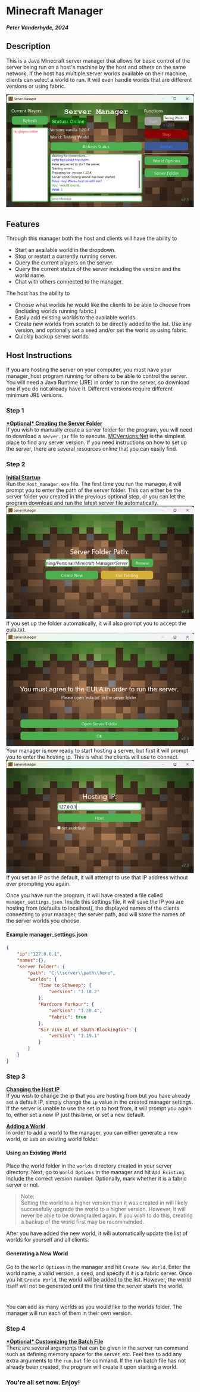 # Minecraft Manager
***Peter Vanderhyde, 2024***

## Description
This is a Java Minecraft server manager that allows for basic control of the server being run on a host's machine by the host and others on the same network. If the host has multiple server worlds available on their machine, clients can select a world to run. It will even handle worlds that are different versions or using fabric.
  
![Manager Window](Images/window.png)

## Features
Through this manager both the host and clients will have the ability to
- Start an available world in the dropdown.
- Stop or restart a currently running server.
- Query the current players on the server.
- Query the current status of the server including the version and the world name.
- Chat with others connected to the manager.
  
The host has the ability to
- Choose what worlds he would like the clients to be able to choose from (including worlds running fabric.)
- Easily add existing worlds to the available worlds.
- Create new worlds from scratch to be directly added to the list. Use any version, and optionally set a seed and/or set the world as using fabric.
- Quickly backup server worlds.

## Host Instructions
If you are hosting the server on your computer, you must have your manager_host program running for others to be able to control the server. You will need a Java Runtime (JRE) in order to run the server, so download one if you do not already have it. Different versions require different minimum JRE versions.
  
### Step 1
**<u>\*Optional\* Creating the Server Folder</u>**  
If you wish to manually create a server folder for the program, you will need to download a `server.jar` file to execute. [MCVersions.Net](https://mcversions.net/) is the simplest place to find any server version. If you need instructions on how to set up the server, there are several resources online that you can easily find.

### Step 2
**<u>Initial Startup</u>**  
Run the `Host_manager.exe` file. The first time you run the manager, it will prompt you to enter the path of the server folder. This can either be the server folder you created in the previous optional step, or you can let the program download and run the latest server file automatically.  
![Server Path Prompt Image](Images/server_path.png)  
If you set up the folder automatically, it will also prompt you to accept the eula.txt.  
![EULA Image](Images/eula.png)  
Your manager is now ready to start hosting a server, but first it will prompt you to enter the hosting ip. This is what the clients will use to connect.  
![IP Prompt Image](Images/ip.png)  
If you set an IP as the default, it will attempt to use that IP address without ever prompting you again.
  
Once you have run the program, it will have created a file called `manager_settings.json`. Inside this settings file, it will save the IP you are hosting from (defaults to localhost), the displayed names of the clients connecting to your manager, the server path, and will store the names of the server worlds you choose. 

#### Example manager_settings.json
``` json
{
    "ip":"127.0.0.1",
    "names":{},
    "server folder": {
        "path": "C:\\server\\path\\here",
        "worlds": {
            "Time to Shhweep": {
                "version": "1.18.2"
            },
            "Hardcore Parkour": {
                "version": "1.20.4",
                "fabric": true
            },
            "Sir Vive Al of South Blockington": {
                "version": "1.19.1"
            }
        }
    }
}
```

### Step 3
**<u>Changing the Host IP</u>**  
If you wish to change the ip that you are hosting from but you have already set a default IP, simply change the `ip` value in the created manager settings. If the server is unable to use the set ip to host from, it will prompt you again to, either set a new IP just this time, or set a new default.

**<u>Adding a World</u>**  
In order to add a world to the manager, you can either generate a new world, or use an existing world folder.

#### Using an Existing World
Place the world folder in the `worlds` directory created in your server directory. Next, go to `World Options` in the manager and hit `Add Existing`. Include the correct version number. Optionally, mark whether it is a fabric server or not.

> Note:  
Setting the world to a higher version than it was created in will likely successfully upgrade the world to a higher version. However, it will never be able to be downgraded again. If you wish to do this, creating a backup of the world first may be recommended.  

After you have added the new world, it will automatically update the list of worlds for yourself and all clients.

#### Generating a New World
Go to the `World Options` in the manager and hit `Create New World`. Enter the world name, a valid version, a seed, and specify if it is a fabric server. Once you hit `Create World`, the world will be added to the list. However, the world itself will not be generated until the first time the server starts the world.

#
  
You can add as many worlds as you would like to the worlds folder. The manager will run each of them in their own version.

### Step 4
**<u>\*Optional\* Customizing the Batch File</u>**  
There are several arguments that can be given in the server run command such as defining memory space for the server, etc. Feel free to add any extra arguments to the `run.bat` file command. If the run batch file has not already been created, the program will create it upon starting a world. 

### You're all set now. Enjoy!
